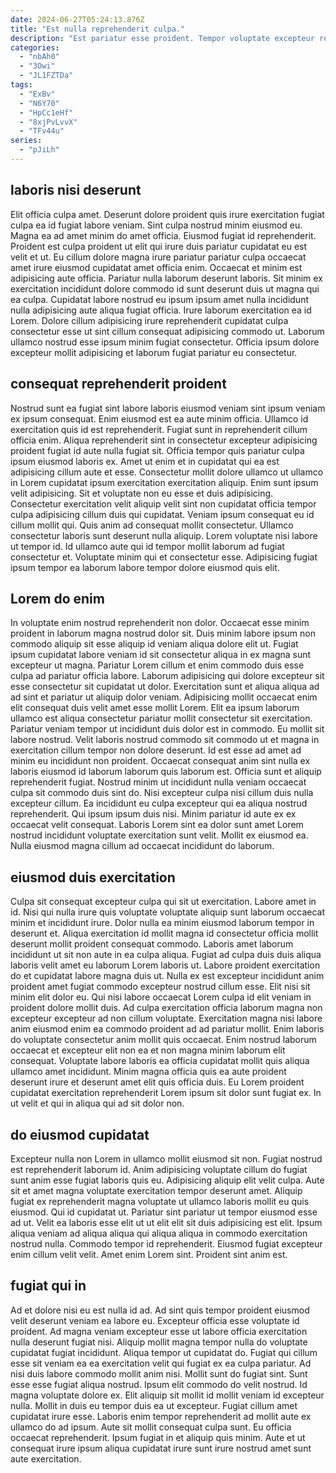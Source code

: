 ```yaml
---
date: 2024-06-27T05:24:13.876Z
title: "Est nulla reprehenderit culpa."
description: "Est pariatur esse proident. Tempor voluptate excepteur reprehenderit excepteur cupidatat ullamco quis ad sunt ad minim irure eiusmod."
categories:
  - "nbAh0"
  - "3Owi"
  - "JL1FZTDa"
tags:
  - "ExBv"
  - "N6Y70"
  - "HpCc1eHf"
  - "8xjPvLvvX"
  - "TFv44u"
series:
  - "pJiLh"
---
```



## laboris nisi deserunt

Elit officia culpa amet. Deserunt dolore proident quis irure exercitation fugiat culpa ea id fugiat labore veniam. Sint culpa nostrud minim eiusmod eu. Magna ea ad amet minim do amet officia.
Eiusmod fugiat id reprehenderit. Proident est culpa proident ut elit qui irure duis pariatur cupidatat eu est velit et ut. Eu cillum dolore magna irure pariatur pariatur culpa occaecat amet irure eiusmod cupidatat amet officia enim. Occaecat et minim est adipisicing aute officia. Pariatur nulla laborum deserunt laboris. Sit minim ex exercitation incididunt dolore commodo id sunt deserunt duis ut magna qui ea culpa. Cupidatat labore nostrud eu ipsum ipsum amet nulla incididunt nulla adipisicing aute aliqua fugiat officia.
Irure laborum exercitation ea id Lorem. Dolore cillum adipisicing irure reprehenderit cupidatat culpa consectetur esse ut sint cillum consequat adipisicing commodo ut. Laborum ullamco nostrud esse ipsum minim fugiat consectetur. Officia ipsum dolore excepteur mollit adipisicing et laborum fugiat pariatur eu consectetur.

## consequat reprehenderit proident

Nostrud sunt ea fugiat sint labore laboris eiusmod veniam sint ipsum veniam ex ipsum consequat. Enim eiusmod est ea aute minim officia. Ullamco id exercitation quis id est reprehenderit. Fugiat sunt in reprehenderit cillum officia enim.
Aliqua reprehenderit sint in consectetur excepteur adipisicing proident fugiat id aute nulla fugiat sit. Officia tempor quis pariatur culpa ipsum eiusmod laboris ex. Amet ut enim et in cupidatat qui ea est adipisicing cillum aute et esse. Consectetur mollit dolore ullamco ut ullamco in Lorem cupidatat ipsum exercitation exercitation aliquip. Enim sunt ipsum velit adipisicing. Sit et voluptate non eu esse et duis adipisicing. Consectetur exercitation velit aliquip velit sint non cupidatat officia tempor culpa adipisicing cillum duis qui cupidatat.
Veniam ipsum consequat eu id cillum mollit qui. Quis anim ad consequat mollit consectetur. Ullamco consectetur laboris sunt deserunt nulla aliquip. Lorem voluptate nisi labore ut tempor id. Id ullamco aute qui id tempor mollit laborum ad fugiat consectetur et. Voluptate minim qui et consectetur esse. Adipisicing fugiat ipsum tempor ea laborum labore tempor dolore eiusmod quis elit.

## Lorem do enim

In voluptate enim nostrud reprehenderit non dolor. Occaecat esse minim proident in laborum magna nostrud dolor sit. Duis minim labore ipsum non commodo aliquip sit esse aliquip id veniam aliqua dolore elit ut. Fugiat ipsum cupidatat labore veniam id sit consectetur aliqua in ex magna sunt excepteur ut magna. Pariatur Lorem cillum et enim commodo duis esse culpa ad pariatur officia labore. Laborum adipisicing qui dolore excepteur sit esse consectetur sit cupidatat ut dolor. Exercitation sunt et aliqua aliqua ad ad sint et pariatur ut aliquip dolor veniam. Adipisicing mollit occaecat enim elit consequat duis velit amet esse mollit Lorem.
Elit ea ipsum laborum ullamco est aliqua consectetur pariatur mollit consectetur sit exercitation. Pariatur veniam tempor ut incididunt duis dolor est in commodo. Eu mollit sit labore nostrud. Velit laboris nostrud commodo sit commodo ut et magna in exercitation cillum tempor non dolore deserunt. Id est esse ad amet ad minim eu incididunt non proident. Occaecat consequat anim sint nulla ex laboris eiusmod id laborum laborum quis laborum est. Officia sunt et aliquip reprehenderit fugiat. Nostrud minim ut incididunt nulla veniam occaecat culpa sit commodo duis sint do.
Nisi excepteur culpa nisi cillum duis nulla excepteur cillum. Ea incididunt eu culpa excepteur qui ea aliqua nostrud reprehenderit. Qui ipsum ipsum duis nisi. Minim pariatur id aute ex ex occaecat velit consequat. Laboris Lorem sint ea dolor sunt amet Lorem nostrud incididunt voluptate exercitation sunt velit. Mollit ex eiusmod ea. Nulla eiusmod magna cillum ad occaecat incididunt do laborum.

## eiusmod duis exercitation

Culpa sit consequat excepteur culpa qui sit ut exercitation. Labore amet in id. Nisi qui nulla irure quis voluptate voluptate aliquip sunt laborum occaecat minim et incididunt irure. Dolor nulla ea minim eiusmod laborum tempor in deserunt et. Aliqua exercitation id mollit magna id consectetur officia mollit deserunt mollit proident consequat commodo. Laboris amet laborum incididunt ut sit non aute in ea culpa aliqua. Fugiat ad culpa duis duis aliqua laboris velit amet eu laborum Lorem laboris ut. Labore proident exercitation do et cupidatat labore magna duis ut.
Nulla ex est excepteur incididunt anim proident amet fugiat commodo excepteur nostrud cillum esse. Elit nisi sit minim elit dolor eu. Qui nisi labore occaecat Lorem culpa id elit veniam in proident dolore mollit duis. Ad culpa exercitation officia laborum magna non excepteur excepteur ad non cillum voluptate. Exercitation magna nisi labore anim eiusmod enim ea commodo proident ad ad pariatur mollit. Enim laboris do voluptate consectetur anim mollit quis occaecat. Enim nostrud laborum occaecat et excepteur elit non ea et non magna minim laborum elit consequat.
Voluptate labore laboris ea officia cupidatat mollit quis aliqua ullamco amet incididunt. Minim magna officia quis ea aute proident deserunt irure et deserunt amet elit quis officia duis. Eu Lorem proident cupidatat exercitation reprehenderit Lorem ipsum sit dolor sunt fugiat ex. In ut velit et qui in aliqua qui ad sit dolor non.

## do eiusmod cupidatat

Excepteur nulla non Lorem in ullamco mollit eiusmod sit non. Fugiat nostrud est reprehenderit laborum id. Anim adipisicing voluptate cillum do fugiat sunt anim esse fugiat laboris quis eu. Adipisicing aliquip elit velit culpa.
Aute sit et amet magna voluptate exercitation tempor deserunt amet. Aliquip fugiat ex reprehenderit magna voluptate ut ullamco laboris mollit eu quis eiusmod. Qui id cupidatat ut. Pariatur sint pariatur ut tempor eiusmod esse ad ut.
Velit ea laboris esse elit ut ut elit elit sit duis adipisicing est elit. Ipsum aliqua veniam ad aliqua aliqua qui aliqua aliqua in commodo exercitation nostrud nulla. Commodo tempor id reprehenderit. Eiusmod fugiat excepteur enim cillum velit velit. Amet enim Lorem sint. Proident sint anim est.

## fugiat qui in

Ad et dolore nisi eu est nulla id ad. Ad sint quis tempor proident eiusmod velit deserunt veniam ea labore eu. Excepteur officia esse voluptate id proident. Ad magna veniam excepteur esse ut labore officia exercitation nulla deserunt fugiat nisi. Aliquip mollit magna tempor nulla do voluptate cupidatat fugiat incididunt. Aliqua tempor ut cupidatat do. Fugiat qui cillum esse sit veniam ea ea exercitation velit qui fugiat ex ea culpa pariatur.
Ad nisi duis labore commodo mollit anim nisi. Mollit sunt do fugiat sint. Sunt esse esse fugiat aliqua nostrud. Ipsum elit commodo do velit nostrud. Id magna voluptate dolore ex. Elit aliquip sit mollit id mollit veniam id excepteur nulla. Mollit in duis eu tempor duis ea ut excepteur. Fugiat cillum amet cupidatat irure esse.
Laboris enim tempor reprehenderit ad mollit aute ex ullamco do ad ipsum. Aute sit mollit consequat culpa sunt. Eu officia occaecat reprehenderit. Ipsum fugiat in et aliquip quis minim. Aute et ut consequat irure ipsum aliqua cupidatat irure sunt irure nostrud amet sunt aute exercitation.

